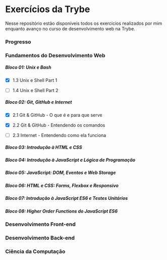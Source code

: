 # Exercícios da Trybe

Nesse repositório estão disponíveis todos os exercícios realizados por mim enquanto avanço no curso de desenvolvimento web na Trybe.

### Progresso

### Fundamentos do Desenvolvimento Web

##### Bloco 01: Unix e Bash
- [x] 1.3 Unix e Shell Part 1

- [ ] 1.4 Unix e Shell Part 2
##### Bloco 02: Git, GitHub e Internet
- [x] 2.1 Git & GitHub - O que é e para que serve

- [x] 2.2 Git & GitHub - Entendendo os comandos

- [ ] 2.3 Internet - Entendendo como ela funciona
##### Bloco 03: Introdução à HTML e CSS
##### Bloco 04: Introdução à JavaScript e Lógica de Programação
##### Bloco 05: JavaScript: DOM, Eventos e Web Storage
##### Bloco 06: HTML e CSS: Forms, Flexbox e Responsivo
##### Bloco 07: Introdução à JavaScript ES6 e Testes Unitários
##### Bloco 08: Higher Order Functions do JavaScript ES6

### Desenvolvimento Front-end

### Desenvolvimento Back-end

### Ciência da Computação
